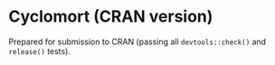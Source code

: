 # Cyclomort (CRAN version)

Prepared for submission to CRAN (passing all `devtools::check()` and `release()` tests). 
